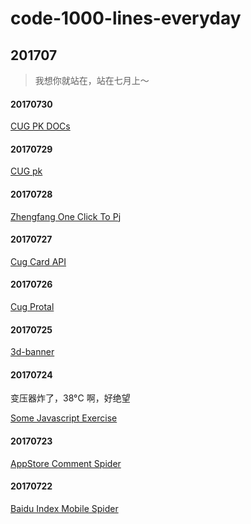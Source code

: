 # code-1000-lines-everyday


## 201707
> 我想你就站在，站在七月上～

#### 20170730
[CUG PK DOCs](./201707/20170730)

#### 20170729
[CUG pk](./201707/20170729)

#### 20170728
[Zhengfang One Click To Pj](./201707/20170728)

#### 20170727
[Cug Card API](./201707/20170727)

#### 20170726
[Cug Protal](./201707/20170726)
 
#### 20170725
[3d-banner](./201707/20170725)

#### 20170724
变压器炸了，38°C 啊，好绝望

[Some Javascript Exercise](./201707/20170724)

#### 20170723
[AppStore Comment Spider](./201707/20170723)

#### 20170722
[Baidu Index Mobile Spider](./201707/20170722/baidu-index-mobile-spider)


